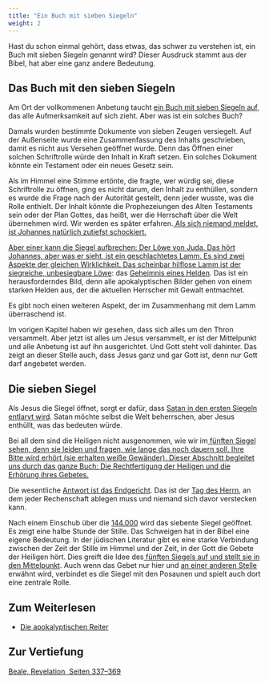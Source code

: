 ```yaml
---
title: "Ein Buch mit sieben Siegeln"
weight: 2
---
```


Hast du schon einmal gehört, dass etwas, das schwer zu verstehen ist, ein Buch mit sieben Siegeln genannt wird? Dieser Ausdruck stammt aus der Bibel, hat aber eine ganz andere Bedeutung.

## Das Buch mit den sieben Siegeln

<a name="99a2"></a>
Am Ort der vollkommenen Anbetung taucht [ein Buch mit sieben Siegeln auf](https://www.bibleserver.com/SLT/Offenbarung5%2C1), das alle Aufmerksamkeit auf sich zieht. Aber was ist ein solches Buch?

Damals wurden bestimmte Dokumente von sieben Zeugen versiegelt. Auf der Außenseite wurde eine Zusammenfassung des Inhalts geschrieben, damit es nicht aus Versehen geöffnet wurde. Denn das Öffnen einer solchen Schriftrolle würde den Inhalt in Kraft setzen. Ein solches Dokument könnte ein Testament oder ein neues Gesetz sein.

Als im Himmel eine Stimme ertönte, die fragte, wer würdig sei, diese Schriftrolle zu öffnen, ging es nicht darum, den Inhalt zu enthüllen, sondern es wurde die Frage nach der Autorität gestellt, denn jeder wusste, was die Rolle enthielt. Der Inhalt könnte die Prophezeiungen des Alten Testaments sein oder der Plan Gottes, das heißt, wer die Herrschaft über die Welt übernehmen wird. Wir werden es später erfahren.[ Als sich niemand meldet, ist Johannes natürlich zutiefst schockiert.](https://www.bibleserver.com/SLT/Offenbarung5%2C2-4)

[Aber einer kann die Siegel aufbrechen: Der Löwe von Juda. Das hört Johannes, aber was er sieht, ist ein geschlachtetes Lamm. Es sind zwei Aspekte der gleichen Wirklichkeit. Das scheinbar hilflose Lamm ist der siegreiche, unbesiegbare Löwe](https://www.bibleserver.com/SLT/Offenbarung5%2C5-7): das [Geheimnis eines Helden](../../../../topics/hero/short/a-real-hero). Das ist ein herausforderndes Bild, denn alle apokalyptischen Bilder gehen von einem starken Helden aus, der die aktuellen Herrscher mit Gewalt entmachtet.

Es gibt noch einen weiteren Aspekt, der im Zusammenhang mit dem Lamm überraschend ist.

Im vorigen Kapitel haben wir gesehen, dass sich alles um den Thron versammelt. Aber jetzt ist alles um Jesus versammelt, er ist der Mittelpunkt und alle Anbetung ist auf ihn ausgerichtet. Und Gott steht voll dahinter. Das zeigt an dieser Stelle auch, dass Jesus ganz und gar Gott ist, denn nur Gott darf angebetet werden.

## Die sieben Siegel

<a name="8be0"></a>
Als Jesus die Siegel öffnet, sorgt er dafür, dass [Satan in den ersten Siegeln entlarvt wird](../../../../content/seals/expl/the-mystery-of-the-four-horse-men). Satan möchte selbst die Welt beherrschen, aber Jesus enthüllt, was das bedeuten würde.

Bei all dem sind die Heiligen nicht ausgenommen, wie wir im[ fünften Siegel sehen, denn sie leiden und fragen, wie lange das noch dauern soll. Ihre Bitte wird erhört (sie erhalten weiße Gewänder). Dieser Abschnitt begleitet uns durch das ganze Buch: Die Rechtfertigung der Heiligen und die Erhörung ihres Gebetes.](https://www.bibleserver.com/SLT/Offenbarung6%2C9-11)

Die wesentliche [Antwort ist das Endgericht](https://www.bibleserver.com/SLT/Offenbarung6%2C12-17). Das ist der [Tag des Herrn](../../../../background/israel/expl/the-day-of-the-lord), an dem jeder Rechenschaft ablegen muss und niemand sich davor verstecken kann.

Nach einem Einschub über die [144.000](../../../../content/army/expl/the-144000) wird das siebente Siegel geöffnet. Es zeigt eine halbe Stunde der Stille. Das Schweigen hat in der Bibel eine eigene Bedeutung. In der jüdischen Literatur gibt es eine starke Verbindung zwischen der Zeit der Stille im Himmel und der Zeit, in der Gott die Gebete der Heiligen hört. Dies greift die Idee des[ fünften Siegels auf und stellt sie in den Mittelpunkt](https://www.bibleserver.com/SLT/Offenbarung6%2C9-11). Auch wenn das Gebet nur hier und [an einer anderen Stelle ](https://www.bibleserver.com/SLT/Offenbarung8%2C2-5)erwähnt wird, verbindet es die Siegel mit den Posaunen und spielt auch dort eine zentrale Rolle.

## Zum Weiterlesen

<a name="87c6"></a>
- [Die apokalyptischen Reiter](../../../../content/seals/expl/the-mystery-of-the-four-horse-men)

## Zur Vertiefung

[Beale, Revelation, Seiten 337–369](../../../../about/ressources/index.html#beale_rev)

